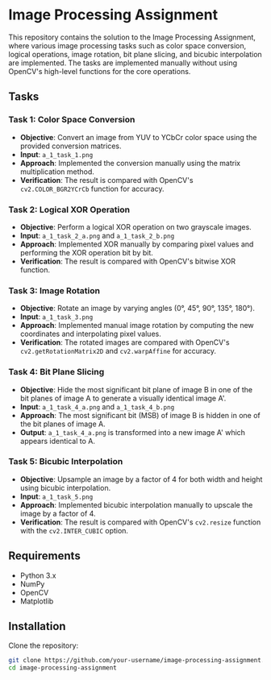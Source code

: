 # Image Processing Assignment

This repository contains the solution to the Image Processing Assignment, where various image processing tasks such as color space conversion, logical operations, image rotation, bit plane slicing, and bicubic interpolation are implemented. The tasks are implemented manually without using OpenCV's high-level functions for the core operations.

## Tasks

### Task 1: Color Space Conversion
- **Objective**: Convert an image from YUV to YCbCr color space using the provided conversion matrices.
- **Input**: `a_1_task_1.png`
- **Approach**: Implemented the conversion manually using the matrix multiplication method.
- **Verification**: The result is compared with OpenCV's `cv2.COLOR_BGR2YCrCb` function for accuracy.

### Task 2: Logical XOR Operation
- **Objective**: Perform a logical XOR operation on two grayscale images.
- **Input**: `a_1_task_2_a.png` and `a_1_task_2_b.png`
- **Approach**: Implemented XOR manually by comparing pixel values and performing the XOR operation bit by bit.
- **Verification**: The result is compared with OpenCV's bitwise XOR function.

### Task 3: Image Rotation
- **Objective**: Rotate an image by varying angles (0°, 45°, 90°, 135°, 180°).
- **Input**: `a_1_task_3.png`
- **Approach**: Implemented manual image rotation by computing the new coordinates and interpolating pixel values.
- **Verification**: The rotated images are compared with OpenCV's `cv2.getRotationMatrix2D` and `cv2.warpAffine` for accuracy.

### Task 4: Bit Plane Slicing
- **Objective**: Hide the most significant bit plane of image B in one of the bit planes of image A to generate a visually identical image A'.
- **Input**: `a_1_task_4_a.png` and `a_1_task_4_b.png`
- **Approach**: The most significant bit (MSB) of image B is hidden in one of the bit planes of image A.
- **Output**: `a_1_task_4_a.png` is transformed into a new image A' which appears identical to A.

### Task 5: Bicubic Interpolation
- **Objective**: Upsample an image by a factor of 4 for both width and height using bicubic interpolation.
- **Input**: `a_1_task_5.png`
- **Approach**: Implemented bicubic interpolation manually to upscale the image by a factor of 4.
- **Verification**: The result is compared with OpenCV's `cv2.resize` function with the `cv2.INTER_CUBIC` option.

## Requirements
- Python 3.x
- NumPy
- OpenCV
- Matplotlib

## Installation

Clone the repository:

```bash
git clone https://github.com/your-username/image-processing-assignment.git
cd image-processing-assignment
